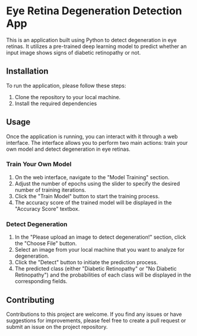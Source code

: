 # Eye Retina Degeneration Detection App

This is an application built using Python to detect degeneration in eye retinas. It utilizes a pre-trained deep learning model to predict whether an input image shows signs of diabetic retinopathy or not.

## Installation

To run the application, please follow these steps:

1. Clone the repository to your local machine.
2. Install the required dependencies

## Usage

Once the application is running, you can interact with it through a web interface. The interface allows you to perform two main actions: train your own model and detect degeneration in eye retinas.

### Train Your Own Model

1. On the web interface, navigate to the "Model Training" section.
2. Adjust the number of epochs using the slider to specify the desired number of training iterations.
3. Click the "Train Model" button to start the training process.
4. The accuracy score of the trained model will be displayed in the "Accuracy Score" textbox.

### Detect Degeneration

1. In the "Please upload an image to detect degeneration!" section, click the "Choose File" button.
2. Select an image from your local machine that you want to analyze for degeneration.
3. Click the "Detect" button to initiate the prediction process.
4. The predicted class (either "Diabetic Retinopathy" or "No Diabetic Retinopathy") and the probabilities of each class will be displayed in the corresponding fields.

## Contributing

Contributions to this project are welcome. If you find any issues or have suggestions for improvements, please feel free to create a pull request or submit an issue on the project repository.
